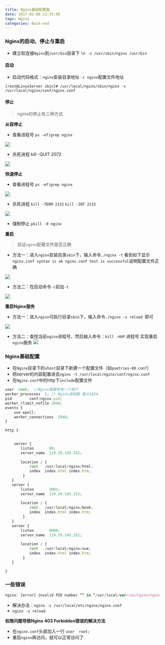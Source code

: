 ```yaml
---
title: Nginx基础配置篇
date: 2017-05-08 22:35:08
tags: Nginx
categories: Back-end
---
```


### Nginx的启动、停止与重启

- 建立软连接`Nginx`到`/usr/bin`目录下 `ln -s /usr/sbin/nginx /usr/bin`

#### 启动

- 启动代码格式：`nginx`安装目录地址 `-c nginx`配置文件地址

```
[root@LinuxServer sbin]# /usr/local/nginx/sbin/nginx -c /usr/local/nginx/conf/nginx.conf
```
#### 停止

>  nginx的停止有三种方式

**从容停止**

- 查看进程号 `ps -ef|grep nginx`

![](http://images2015.cnblogs.com/blog/848552/201601/848552-20160102182744854-1291053517.png)



- 杀死进程 kill -QUIT 2072

![](http://images2015.cnblogs.com/blog/848552/201601/848552-20160102182652354-960281274.png)

**快速停止**

- 查看进程号 `ps -ef|grep nginx`

![](http://images2015.cnblogs.com/blog/848552/201601/848552-20160102183103651-1859453208.png)

- 杀死进程 `kill -TERM 2132`  `kill -INT 2132`

![](http://images2015.cnblogs.com/blog/848552/201601/848552-20160102183340010-2024212451.png)

- 强制停止 `pkill -9 nginx`

**重启**

> 验证`nginx`配置文件是否正确

- 方法一：进入`nginx`安装目录`sbin`下，输入命令`./nginx -t`
看到如下显示`nginx.conf syntax is ok nginx.conf test is successful`说明配置文件正确

![](http://images2015.cnblogs.com/blog/848552/201601/848552-20160102184633432-1268782338.png)

- 方法二：在启动命令`-c`前加`-t`

![](http://images2015.cnblogs.com/blog/848552/201601/848552-20160102185023385-456612180.png)

**重启Nginx服务**

- 方法一：进入`nginx`可执行目录`sbin`下，输入命令`./nginx -s reload `即可

![](http://images2015.cnblogs.com/blog/848552/201601/848552-20160102185521057-1341380905.png)

- 方法二：查找当前`nginx`进程号，然后输入命令：`kill -HUP` 进程号 实现重启`nginx`服务
![](http://images2015.cnblogs.com/blog/848552/201601/848552-20160102185838167-234856506.png)


### Nginx基础配置

- 在`Nginx`目录下的`vhost`目录下新建一个配置文件（如`poetries-80.conf`）
- 把server的内容配置进去`nginx -t /usr/local/nginx/conf/nginx.conf` 
- 在`Nginx.conf`中的http下`include`配置文件

```javascript
user  root;  //Nginx需要有有一个用户
worker_processes  2; // Nginx进程数 最大1024
pid        conf/nginx.pid; 
worker_rlimit_nofile 2048;
events {
    use epoll;
    worker_connections  2048;
}

http {
 

	server {
       listen       80;
       server_name  119.29.145.252;
	   
       location / {
           root   /usr/local/nginx/html;
           index  index.html index.htm;
        }
   }
   server {
       listen       3001;
       server_name  119.29.145.252;
	   
       location / {
           root   /usr/local/nginx/book;
           index  index.html index.htm;
        }
   }
   server {
       listen       9000;
       server_name  119.29.145.252;
	   
       location / {
           root   /usr/local/nginx/vue;
           index  index.html index.htm;
        }
   }

}

```


### 一些错误

```javascript
nginx: [error] invalid PID number “” in “/usr/local/var/run/nginx/nginx.pid”
```
- 解决办法：`nginx -c /usr/local/etc/nginx/nginx.conf`
- `nginx -s reload`

**权限问题导致Nginx 403 Forbidden错误的解决方法**

- 在`nginx.conf`头部加入一行 `user  root;`
- 重启`nginx`再访问，就可以正常访问了
